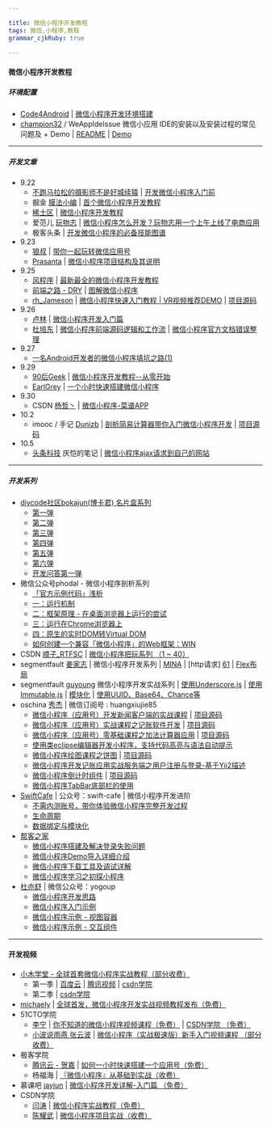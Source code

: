 ```yaml
---

title: 微信小程序开发教程
tags: 微信,小程序,教程
grammar_cjkRuby: true

---
```


#### **微信小程序开发教程**

##### **环境配置**
 - [Code4Android][1] | [微信小程序开发环境搭建][2]
 - [champion32][3] / WeAppIdeIssue 微信小应用 IDE的安装以及安装过程的常见问题及 + Demo | [README][4] | [Demo][5]

----------


##### **开发文章**
 - 9.22
   - [不跑马拉松的摄影师不是好城续猿][6] | [开发微信小程序入门前][7]	
   - 掘金 [膜法小编][8] | [首个微信小程序开发教程][9]
   - [稀土区][10] | [微信小程序开发教程][11]
   - 爱范儿 [玩物志][12] | [微信小程序怎么开发？玩物志用一个上午上线了电商应用][13]
   - 极客头条 | [开发微信小程序的必备技能图谱][14]
 - 9.23 
   - [狼叔][15] | [带你一起玩转微信应用号][16]
   - [Prasanta][17] | [微信小程序项目结构及其说明][18]
 - 9.25
     - [风程序][19] | [最新最全的微信小程序开发教程][20]
     - [前端之路 - DRY][21] | [图解微信小程序][22]
     - [rh_Jameson][23] | [微信小程序快速入门教程 | VR视频推荐DEMO][24] | [项目源码][25]
 - 9.26
   - [卢林][26] | [微信小程序开发入门篇][27]
   - [杜培东][28] | [微信小程序前端源码逻辑和工作流][29]  | [微信小程序官方文档错误整理][30]
 - 9.27
   -  [一名Android开发者的微信小程序填坑之路(1)][31]
 - 9.29 
   - [90后Geek][32] | [微信小程序开发教程--从零开始][33]
   - [EarlGrey][34] | [一个小时快速搭建微信小程序][35] 
 - 9.30
   - CSDN [杨哲丶][36] | [微信小程序-菜谱APP][37]
 - 10.2
   - imooc / 手记 [Dunizb][38] | [剖析简易计算器带你入门微信小程序开发][39] | [项目源码][40]
 - 10.5
   - [头条科技][41] 庆恺的笔记 | [微信小程序ajax请求到自己的网站][42]


----------


##### **开发系列**
 - [diycode社区bokajun(博卡君) 名片盒系列][43] 
   - [第一弹][44] 
   - [第二弹][45]
   - [第三弹][46]
   - [第四弹][47] 
   - [第五弹][48] 
   - [第六弹][49] 
   - [开发问答第一弹][50]
 - 微信公众号phodal - 微信小程序剖析系列 
   - [「官方示例代码」浅析][51]  
   - [一：运行机制][52]  
   - [二：框架原理 - 在桌面浏览器上运行的尝试][53]
   - [三：运行在Chrome浏览器上][54] 
   - [四：原生的实时DOM转Virtual DOM][55] 
   - [如何创建一个兼容「微信小程序」的Web框架：WIN][56]
 - CSDN [顺子_RTFSC][57] | [微信小程序把玩系列 （1 ~ 40）][58] 
 - segmentfault [姜家志][59] | 微信小程序开发系列 | [MINA][60] | [http请求] [61] | [Flex布局][62]
 - segmentfault [guyoung][63] 微信小程序开发实战系列 | [使用Underscore.js][64] | [使用Immutable.js][65] | [模块化][66] | [使用UUID、Base64、Chance等][67]
 - oschina  [秀杰][68] | 微信订阅号 : huangxiujie85
   - [微信小程序（应用号）开发新闻客户端的实战课程][69] | [项目源码][70]
   - [微信小程序（应用号）实战课程之记账软件开发][71] | [项目源码][72]
   - [微信小程序（应用号）零基础课程之加法计算器应用][73] | [项目源码][74]
   - [使用类eclipse编辑器开发小程序，支持代码高亮与语法自动提示][75]
   - [微信小程序绘图课程之饼图][76] | [项目源码][77]
   - [微信小程序开发记账应用实战服务端之用户注册与登录-基于Yii2描述][78]
   - [微信小程序倒计时组件][79] | [项目源码][80]
   - [微信小程序TabBar底部栏的使用][81]
 - [SwiftCafe][82] | 公众号：swift-cafe | 微信小程序开发进阶 
   - [不需内测账号，带你体验微信小程序完整开发过程][83]
   - [生命周期][84]
   - [数据绑定与模块化][85]
 - [帮客之家][86]
   - [微信小程序搭建及解决登录失败问题][87]
   - [微信小程序Demo导入详细介绍][88]
   - [微信小程序下载工具及调试详解][89]
   - [微信小程序学习之初探小程序][90]
 - [杜亦舒][91] | 微信公众号：yogoup
   - [微信小程序开发思路][92]
   - [微信小程序入门示例][93]
   - [微信小程序示例 - 视图容器][94]
   - [微信小程序示例 - 交互组件][95]



----------


#### **开发视频**
- [小木学堂 - 全球首套微信小程序实战教程（部分收费）][96]
   - 第一季 | [百度云][97] | [腾讯视频][98] | [csdn学院][99]
   - 第二季 | [csdn学院][100]
 - [michaely][101] | [全球首发，微信小程序开发实战视频教程发布（免费）][102]
 - 51CTO学院
   -  [李宁][103] | [你不知道的微信小程序视频课程（免费）][104] | [CSDN学院 （免费）][105]
   - [小波说雨燕 张云波][106]  | [微信小程序（实战极速版）新手入门视频课程 （部分收费）][107]
 - 极客学院 
   - [腾讯云 - 贺嘉][108] | [如何一小时快速搭建一个应用号（免费）][109]
   - 杨福海 | [『微信小程序』从基础到实战（收费）][110]
 - 慕课吧 [jayjun][111] | [微信小程序开发详解-入门篇 （免费）][112]
 - CSDN学院 
   - [闫涛][113] | [微信小程序实战教程（免费）][114] 
   - [陈耀武][115] | [微信小程序项目实战（收费）][116]


  [1]: http://blog.csdn.net/xiehuimx
  [2]: http://blog.csdn.net/xiehuimx/article/details/52629657?locationNum=9
  [3]: https://github.com/champion32
  [4]: https://github.com/champion32/WeAppIdeIssue
  [5]: https://github.com/champion32/WeAppIdeIssue/tree/master/demo
  [6]: http://weibo.com/solacowa
  [7]: http://lattecake.com/post/20098
  [8]: https://gold.xitu.io/user/56fa9a7c2db6ce00478e6bda
  [9]: http://gold.xitu.io/entry/57e34d6bd2030900691e9ad7
  [10]: https://xituqu.com
  [11]: https://xituqu.com/508.html
  [12]: https://ifanr.in/
  [13]: http://www.ifanr.com/721124
  [14]: http://geek.csdn.net/news/detail/103138
  [15]: http://i5ting.com/pages/about/
  [16]: https://i5ting.github.io/stuq-wxapp
  [17]: https://segmentfault.com/u/datart
  [18]: https://segmentfault.com/a/1190000006985691
  [19]: https://my.oschina.net/wangxjie/home
  [20]: https://my.oschina.net/wangxjie/blog/751464
  [21]: http://zhenhua-lee.github.io/
  [22]: http://zhenhua-lee.github.io/manmage/wx.html
  [23]: http://www.jianshu.com/users/9205de408628
  [24]: http://www.jianshu.com/p/0831f0b08a57
  [25]: https://github.com/JamesonHuang/WeApp-VR-Video
  [26]: https://my.oschina.net/lulin/home
  [27]: https://my.oschina.net/lulin/blog/751498
  [28]: http://www.cnblogs.com/dupd
  [29]: http://www.cnblogs.com/dupd/p/5905880.html
  [30]: http://www.cnblogs.com/dupd/p/5908818.html
  [31]: http://blog.csdn.net/luoyanglizi/article/details/52681245
  [32]: http://www.jianshu.com/users/0dd2ffd74854
  [33]: http://www.jianshu.com/p/aaef5ceb3936
  [34]: https://segmentfault.com/u/codingpy
  [35]: https://segmentfault.com/a/1190000007033827
  [36]: http://blog.csdn.net/Y1258429182
  [37]: http://blog.csdn.net/Y1258429182/article/details/52714190
  [38]: http://www.imooc.com/u/173711
  [39]: http://www.imooc.com/article/13393
  [40]: https://github.com/dunizb/wxapp-sCalc
  [41]: http://www.toutiaokeji.com/
  [42]: http://www.toutiaokeji.com/internet/20161005/27121.html
  [43]: http://www.diycode.cc/bokajun/topics
  [44]: http://www.diycode.cc/topics/311
  [45]: http://www.diycode.cc/topics/312
  [46]: http://www.diycode.cc/topics/316
  [47]: http://www.diycode.cc/topics/325
  [48]: http://www.diycode.cc/topics/328
  [49]: http://www.diycode.cc/topics/332
  [50]: http://www.diycode.cc/topics/329
  [51]: http://mp.weixin.qq.com/s?__biz=MjM5Mjg4NDMwMA==&mid=2652974082&idx=1&sn=47c7f672caf629cd846e315b8df2b1c5&scene=21#wechat_redirect
  [52]: http://mp.weixin.qq.com/s?__biz=MjM5Mjg4NDMwMA==&mid=2652974093&idx=1&sn=0570a243304ea8bb7d1b636624886fb1&scene=21#wechat_redirect
  [53]: http://mp.weixin.qq.com/s?__biz=MjM5Mjg4NDMwMA==&mid=2652974111&idx=1&sn=93a868cdb59b5dd77c65c7a5303e6e31#rd
  [54]: http://mp.weixin.qq.com/s?__biz=MjM5Mjg4NDMwMA==&mid=2652974133&idx=1&sn=3b67419e8ac0bb8262ca4c1e3cdabb35#rd
  [55]: http://mp.weixin.qq.com/s?__biz=MjM5Mjg4NDMwMA==&mid=2652974146&idx=1&sn=52041fdca4245e8f4b670ed20efa77de#rd
  [56]: http://mp.weixin.qq.com/s?__biz=MjM5Mjg4NDMwMA==&mid=2652974149&idx=1&sn=3efe5e6ee479ad6cbddc0a607cd40411#rd
  [57]: http://blog.csdn.net/u014360817
  [58]: http://blog.csdn.net/u014360817/article/category/6433383
  [59]: https://segmentfault.com/u/jiangjiazhi
  [60]: https://segmentfault.com/a/1190000007000249
  [61]: https://segmentfault.com/a/1190000007022502
  [62]: https://segmentfault.com/a/1190000007022502
  [63]: https://segmentfault.com/u/guyoung
  [64]: https://segmentfault.com/a/1190000007009950
  [65]: https://segmentfault.com/a/1190000007016139
  [66]: https://segmentfault.com/a/1190000007028276
  [67]: https://segmentfault.com/a/1190000007086274
  [68]: https://my.oschina.net/u/1012086/home
  [69]: https://my.oschina.net/u/1012086/blog/751455
  [70]: http://git.oschina.net/dotton/news
  [71]: https://my.oschina.net/u/1012086/blog/753104
  [72]: http://git.oschina.net/dotton/finance
  [73]: https://my.oschina.net/u/1012086/blog/754193
  [74]: http://git.oschina.net/dotton/calc
  [75]: https://my.oschina.net/huangxiujie/blog/754293
  [76]: https://my.oschina.net/huangxiujie/blog/754452
  [77]: http://git.oschina.net/dotton/canvas
  [78]: https://my.oschina.net/huangxiujie/blog/754653
  [79]: https://my.oschina.net/huangxiujie/blog/754777
  [80]: http://git.oschina.net/dotton/CountDown
  [81]: https://my.oschina.net/huangxiujie/blog/754901
  [82]: http://swiftcafe.io
  [83]: http://swiftcafe.io/2016/09/24/wx-app/
  [84]: http://swiftcafe.io/2016/09/28/wx-app-2/
  [85]: http://swiftcafe.io/2016/09/28/wx-app3/
  [86]: http://www.bkjia.com/
  [87]: http://www.bkjia.com/xdjq/1162980.html
  [88]: http://www.bkjia.com/xdjq/1162981.html
  [89]: http://www.bkjia.com/xdjq/1162979.html
  [90]: http://www.bkjia.com/xdjq/1162975.html
  [91]: http://www.weidu8.net/author/yogoup
  [92]: http://www.weidu8.net/wx/549174
  [93]: http://www.weidu8.net/wx/576240
  [94]: http://www.weidu8.net/wx/595296
  [95]: http://www.weidu8.net/wx/599126
  [96]: http://www.xiaomuedu.com/article/326
  [97]: http://pan.baidu.com/s/1jIIzIKI
  [98]: http://v.qq.com/x/page/o03315osn5v.html
  [99]: http://edu.csdn.net/course/detail/3011
  [100]: http://edu.csdn.net/course/detail/3045
  [101]: https://my.oschina.net/yangfuhai/home
  [102]: https://my.oschina.net/yangfuhai/blog/751110
  [103]: http://edu.51cto.com/lecturer/index/user_id-974126.html
  [104]: http://edu.51cto.com/course/course_id-7241.html
  [105]: http://edu.csdn.net/course/detail/3022
  [106]: http://www.xiaoboswift.com/
  [107]: http://edu.51cto.com/course/course_id-7242.html
  [108]: http://my.jikexueyuan.com/hejia12/record/
  [109]: http://www.jikexueyuan.com/course/3081.html
  [110]: http://www.jikexueyuan.com/zhiye/course/34.html?type=8&utm_source=jike&utm_medium=www_index_cf&utm_campaign=wechat_app&utm_content=0930
  [111]: http://www.moocba.com/user/1
  [112]: http://www.moocba.com/course/70
  [113]: http://edu.csdn.net/lecturer/604
  [114]: http://edu.csdn.net/course/detail/3009
  [115]: http://edu.csdn.net/lecturer/790
  [116]: http://edu.csdn.net/course/detail/3019